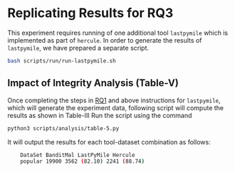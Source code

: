 # Replicating Results for RQ3

This experiment requires running of one additional tool `lastpymile` which is implemented
as part of `hercule`. In order to generate the results of `lastpymile`, we have prepared a separate script.

```bash
bash scripts/run/run-lastpymile.sh
```


## Impact of Integrity Analysis (Table-V)
Once completing the steps in [RQ1](RQ1.md) and above instructions for `lastpymile`, which will generate the experiment data, following script will compute the results as shown in Table-III
Run the script using the command
```bash
python3 scripts/analysis/table-5.py
```
It will output the results for each tool-dataset combination as follows:
```bash
    DataSet BanditMal LastPyMile Hercule
    popular 19900 3562 (82.10) 2241 (88.74)

```



